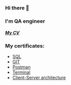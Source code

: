### Hi there 👋
### I'm QA engineer
##### [My CV](https://beliasau.github.io/my_cv/)
### My certificates:  
+ [SQL](https://raw.githubusercontent.com/Beliasau/SQL/main/HW_Ksendzov/Aliaksandr%20Beliasau_SQL.png)   
+ [GIT](https://raw.githubusercontent.com/Beliasau/Git/main/Aliaksandr%20Beliasau_GIT.png)   
+ [Postman](https://raw.githubusercontent.com/Beliasau/Postman/main/other/Aliaksandr%20Beliasau_Postman.png)   
+ [Terminal](https://raw.githubusercontent.com/Beliasau/Terminal/main/Aliaksandr%20Beliasau_Terminal_certificate.png)   
+ [Client-Server architecture](https://raw.githubusercontent.com/Beliasau/Client_Server/main/Aliaksandr%20Beliasau_CLS.png)  



<!--
**Beliasau/Beliasau** is a ✨ _special_ ✨ repository because its `README.md` (this file) appears on your GitHub profile.

markdown

Here are some ideas to get you started:

- 🔭 I’m currently working on ...
- 🌱 I’m currently learning ...
- 👯 I’m looking to collaborate on ...
- 🤔 I’m looking for help with ...
- 💬 Ask me about ...
- 📫 How to reach me: ...
- 😄 Pronouns: ...
- ⚡ Fun fact: ...
-->

